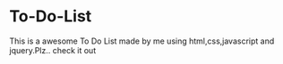 # To-Do-List
This is a awesome To Do List made by me using html,css,javascript and jquery.Plz.. check it out
